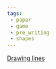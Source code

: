 ```yaml
---
tags:
 - paper
 - game
 - pre_writing
 - shapes
---
```

[Drawing lines](https://www.facebook.com/reel/214463001204539)
